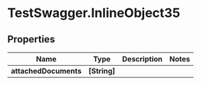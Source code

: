 # TestSwagger.InlineObject35

## Properties

Name | Type | Description | Notes
------------ | ------------- | ------------- | -------------
**attachedDocuments** | **[String]** |  | 


